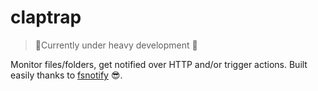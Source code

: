 # claptrap

> :construction:Currently under heavy development    :construction:

Monitor files/folders, get notified over HTTP and/or trigger actions. Built easily thanks to [fsnotify](https://github.com/fsnotify/fsnotify) :sunglasses:.

